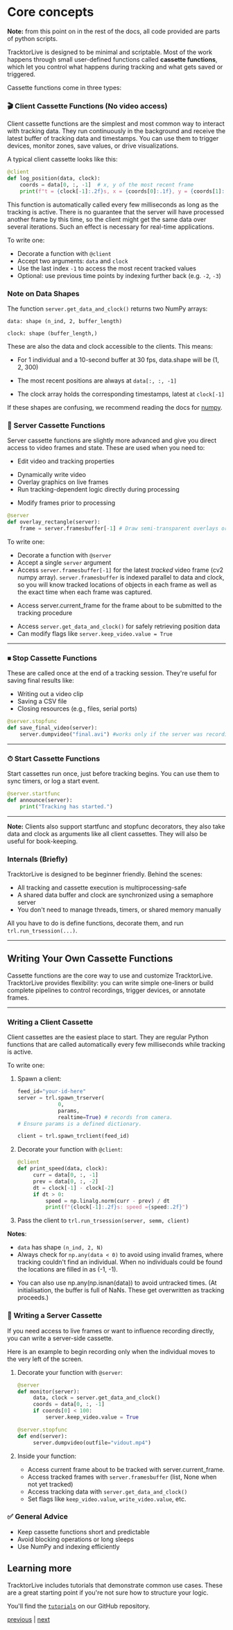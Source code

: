 # Core concepts

**Note:** from this point on in the rest of the docs, all code provided are
parts of python scripts.

TracktorLive is designed to be minimal and scriptable. Most of the work happens
through small user-defined functions called **cassette functions**, which let
you control what happens during tracking and what gets saved or triggered.

Cassette functions come in three types:


### 🎬 Client Cassette Functions (No video access)

Client cassette functions are the simplest and most common way to interact with
tracking data. They run continuously in the background and receive the latest
buffer of tracking data and timestamps. You can use them to trigger devices,
monitor zones, save values, or drive visualizations.

A typical client cassette looks like this:

```python 
@client 
def log_position(data, clock):
    coords = data[0, :, -1]  # x, y of the most recent frame
    print(f"t = {clock[-1]:.2f}s, x = {coords[0]:.1f}, y = {coords[1]:.1f}")
```

This function is automatically called every few milliseconds as long as the
tracking is active.  There is no guarantee that the server will have processed
another frame by this time, so the client might get the same data over several
iterations. Such an effect is necessary for real-time applications.

To write one:

* Decorate a function with `@client`
* Accept two arguments: `data` and `clock`
* Use the last index `-1` to access the most recent tracked values
* Optional: use previous time points by indexing further back (e.g. `-2`, `-3`)

### Note on Data Shapes

The function `server.get_data_and_clock()` returns two NumPy arrays:

    data: shape (n_ind, 2, buffer_length)

    clock: shape (buffer_length,)

These are also the data and clock accessible to the clients. This means:

-    For 1 individual and a 10-second buffer at 30 fps, data.shape will be (1, 2, 300)

-    The most recent positions are always at `data[:, :, -1]`

-    The clock array holds the corresponding timestamps, latest at `clock[-1]`

If these shapes are confusing, we recommend reading the docs for
[numpy](https://numpy.org).


### 🧩 Server Cassette Functions

Server cassette functions are slightly more advanced and give you direct access
to video frames and state. These are used when you need to:

- Edit video and tracking properties
* Dynamically write video
* Overlay graphics on live frames
* Run tracking-dependent logic directly during processing
- Modify frames prior to processing

```python
@server
def overlay_rectangle(server):
    frame = server.framesbuffer[-1] # Draw semi-transparent overlays or annotate frame
```

To write one:

* Decorate a function with `@server`
* Accept a single `server` argument
* Access `server.framesbuffer[-1]` for the latest *tracked* video frame (cv2
  numpy array). `server.framesbuffer` is indexed parallel to data and clock, so
  you will know tracked locations of objects in each frame as well as the exact
  time when each frame was captured.
- Access server.current_frame for the frame about to be submitted to the
  tracking procedure
* Access `server.get_data_and_clock()` for safely retrieving position data
* Can modify flags like `server.keep_video.value = True`

---

### ⏹ Stop Cassette Functions

These are called once at the end of a tracking session. They're useful for
saving final results like:

* Writing out a video clip
* Saving a CSV file
* Closing resources (e.g., files, serial ports)

```python
@server.stopfunc
def save_final_video(server):
    server.dumpvideo("final.avi") #works only if the server was recording!
```

---

### ⏱ Start Cassette Functions

Start cassettes run once, just before tracking begins. You can use them to sync
timers, or log a start event.

```python
@server.startfunc
def announce(server):
    print("Tracking has started.")
```

---

**Note:** Clients also support startfunc and stopfunc decorators, they also take
data and clock as arguments like all client cassettes. They will also be useful
for book-keeping.

### Internals (Briefly)

TracktorLive is designed to be beginner friendly. Behind the scenes:

* All tracking and cassette execution is multiprocessing-safe
* A shared data buffer and clock are synchronized using a semaphore server
* You don't need to manage threads, timers, or shared memory manually

All you have to do is define functions, decorate them, and run
`trl.run_trsession(...)`.

---

## Writing Your Own Cassette Functions

Cassette functions are the core way to use and customize TracktorLive.
TracktorLive provides flexibility: you can write simple one-liners or build
complete pipelines to control recordings, trigger devices, or annotate frames.

---

### Writing a Client Cassette

Client cassettes are the easiest place to start. They are regular Python
functions that are called automatically every few milliseconds while tracking is
active.

To write one:

1. Spawn a client:

   ```python
   feed_id="your-id-here"
   server = trl.spawn_trserver(
                0,
                params,
                realtime=True) # records from camera.
   # Ensure params is a defined dictionary.

   client = trl.spawn_trclient(feed_id)
   ```

2. Decorate your function with `@client`:

   ```python
   @client
   def print_speed(data, clock):
        curr = data[0, :, -1]
        prev = data[0, :, -2]
        dt = clock[-1] - clock[-2]
        if dt > 0:
            speed = np.linalg.norm(curr - prev) / dt
            print(f"{clock[-1]:.2f}s: speed ={speed:.2f}")
    ```

3. Pass the client to `trl.run_trsession(server, semm, client)`

**Notes**:

* `data` has shape `(n_ind, 2, N)`
* Always check for `np.any(data < 0)` to avoid using invalid frames, where
  tracking couldn't find an individual. When no individuals could be found the
  locations are filled in as (-1, -1).
- You can also use np.any(np.isnan(data)) to avoid untracked times. (At
  initialisation, the buffer is full of NaNs. These get overwritten as tracking
  proceeds.)


### 🎥 Writing a Server Cassette

If you need access to live frames or want to influence recording directly, you
can write a server-side cassette.

Here is an example to begin recording only when the individual moves to the very
left of the screen.

1. Decorate your function with `@server`:


   ```python
   @server
   def monitor(server):
        data, clock = server.get_data_and_clock()
        coords = data[0, :, -1]
        if coords[0] < 100:
            server.keep_video.value = True

   @server.stopfunc
   def end(server):
        server.dumpvideo(outfile="vidout.mp4")
   ```

2. Inside your function:

   - Access current frame about to be tracked with server.current_frame.
   * Access tracked frames with `server.framesbuffer` (list, None when not yet
     tracked)
   * Access tracking data with `server.get_data_and_clock()`
   * Set flags like `keep_video.value`, `write_video.value`, etc.


### ✅ General Advice

* Keep cassette functions short and predictable
* Avoid blocking operations or long sleeps
* Use NumPy and indexing efficiently


## Learning more

TracktorLive includes tutorials that  demonstrate common use
cases.  These are a great starting point if you're not sure how to structure
your logic.

You'll find the [`tutorials`](../tutorials/) on our GitHub
repository.

[previous](04-cli.md) | [next](06-usage.md)
